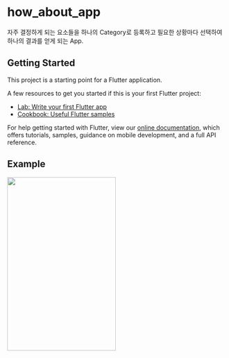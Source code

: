 # how_about_app
자주 결정하게 되는 요소들을 하나의 Category로 등록하고 필요한 상황마다 선택하여 하나의 결과를 얻게 되는 App.

## Getting Started

This project is a starting point for a Flutter application.

A few resources to get you started if this is your first Flutter project:

- [Lab: Write your first Flutter app](https://flutter.dev/docs/get-started/codelab)
- [Cookbook: Useful Flutter samples](https://flutter.dev/docs/cookbook)

For help getting started with Flutter, view our
[online documentation](https://flutter.dev/docs), which offers tutorials,
samples, guidance on mobile development, and a full API reference.
## Example
<img src="https://user-images.githubusercontent.com/65265805/86523467-dcb6ba00-bea7-11ea-922a-7ee8bc62e6e3.gif" height = "400" width = "250">

